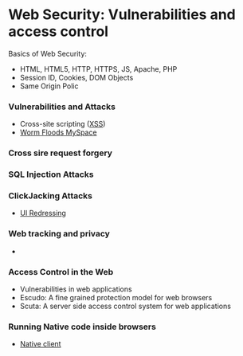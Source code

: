 # Web Security: Vulnerabilities and access control

Basics of Web Security:
* HTML, HTML5, HTTP, HTTPS, JS, Apache, PHP
* Session ID, Cookies, DOM Objects
* Same Origin Polic

### Vulnerabilities and Attacks
* Cross-site scripting ([XSS](./WHXSSThreats.pdf))
* [Worm Floods MySpace](https://it.slashdot.org/story/05/10/14/126233/cross-site-scripting-worm-floods-myspace)



### Cross sire request forgery

### SQL Injection Attacks

### ClickJacking Attacks
  * [UI Redressing](./uiRedressing.pdf)
### Web tracking and privacy
  *
### Access Control in the Web
* Vulnerabilities in web applications
* Escudo: A fine grained protection model for web browsers
* Scuta: A server side access control system for web applications
### Running Native code inside browsers
* [Native client](NativeClient.pdf)
